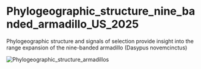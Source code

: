 # Phylogeographic_structure_nine_banded_armadillo_US_2025
Phylogeographic structure and signals of selection provide insight into the range expansion of the nine-banded armadillo (Dasypus novemcinctus) 

![Phylogeographic_structure_armadillos](https://github.com/user-attachments/assets/754059c6-2955-4de0-8b58-06039a1a093e)



